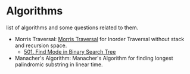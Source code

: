 # Algorithms

list of algorithms and some questions related to them.

-   Morris Traversal: [Morris Traversal](https://www.cnblogs.com/AnnieKim/archive/2013/06/15/MorrisTraversal.html) for Inorder Traversal without stack and recursion space.
    -   [501. Find Mode in Binary Search Tree](https://leetcode.com/problems/find-mode-in-binary-search-tree/)
-   Manacher's Algorithm: Manacher's Algorithm for finding longest palindromic substring in linear time.
